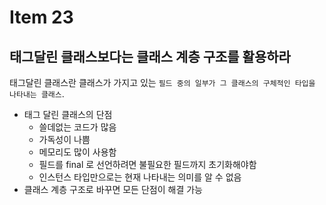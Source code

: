# Item 23

## 태그달린 클래스보다는 클래스 계층 구조를 활용하라

태그달린 클래스란 클래스가 가지고 있는 `필드 중의 일부가 그 클래스의 구체적인 타입을 나타내는 클래스`.

- 태그 달린 클래스의 단점
  - 쓸데없는 코드가 많음
  - 가독성이 나쁨
  - 메모리도 많이 사용함
  - 필드를 final 로 선언하려면 불필요한 필드까지 초기화해야함
  - 인스턴스 타입만으로는 현재 나타내는 의미를 알 수 없음
- 클래스 계층 구조로 바꾸면 모든 단점이 해결 가능